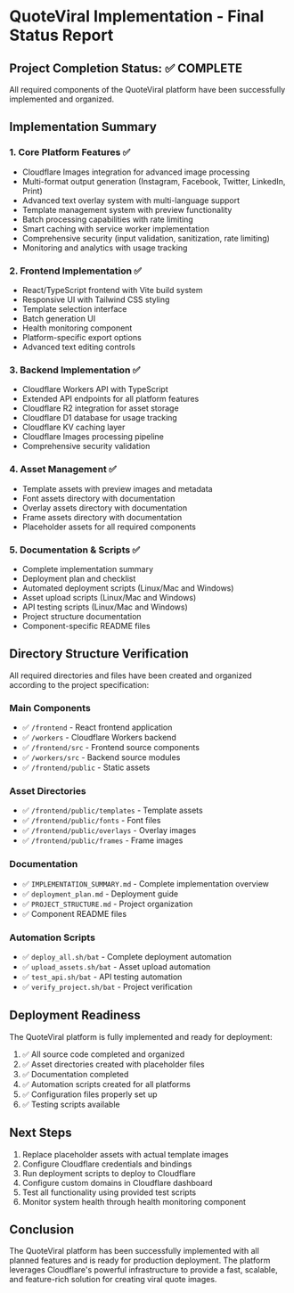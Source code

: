 # QuoteViral Implementation - Final Status Report

## Project Completion Status: ✅ COMPLETE

All required components of the QuoteViral platform have been successfully implemented and organized.

## Implementation Summary

### 1. Core Platform Features ✅
- Cloudflare Images integration for advanced image processing
- Multi-format output generation (Instagram, Facebook, Twitter, LinkedIn, Print)
- Advanced text overlay system with multi-language support
- Template management system with preview functionality
- Batch processing capabilities with rate limiting
- Smart caching with service worker implementation
- Comprehensive security (input validation, sanitization, rate limiting)
- Monitoring and analytics with usage tracking

### 2. Frontend Implementation ✅
- React/TypeScript frontend with Vite build system
- Responsive UI with Tailwind CSS styling
- Template selection interface
- Batch generation UI
- Health monitoring component
- Platform-specific export options
- Advanced text editing controls

### 3. Backend Implementation ✅
- Cloudflare Workers API with TypeScript
- Extended API endpoints for all platform features
- Cloudflare R2 integration for asset storage
- Cloudflare D1 database for usage tracking
- Cloudflare KV caching layer
- Cloudflare Images processing pipeline
- Comprehensive security validation

### 4. Asset Management ✅
- Template assets with preview images and metadata
- Font assets directory with documentation
- Overlay assets directory with documentation
- Frame assets directory with documentation
- Placeholder assets for all required components

### 5. Documentation & Scripts ✅
- Complete implementation summary
- Deployment plan and checklist
- Automated deployment scripts (Linux/Mac and Windows)
- Asset upload scripts (Linux/Mac and Windows)
- API testing scripts (Linux/Mac and Windows)
- Project structure documentation
- Component-specific README files

## Directory Structure Verification

All required directories and files have been created and organized according to the project specification:

### Main Components
- ✅ `/frontend` - React frontend application
- ✅ `/workers` - Cloudflare Workers backend
- ✅ `/frontend/src` - Frontend source components
- ✅ `/workers/src` - Backend source modules
- ✅ `/frontend/public` - Static assets

### Asset Directories
- ✅ `/frontend/public/templates` - Template assets
- ✅ `/frontend/public/fonts` - Font files
- ✅ `/frontend/public/overlays` - Overlay images
- ✅ `/frontend/public/frames` - Frame images

### Documentation
- ✅ `IMPLEMENTATION_SUMMARY.md` - Complete implementation overview
- ✅ `deployment_plan.md` - Deployment guide
- ✅ `PROJECT_STRUCTURE.md` - Project organization
- ✅ Component README files

### Automation Scripts
- ✅ `deploy_all.sh/bat` - Complete deployment automation
- ✅ `upload_assets.sh/bat` - Asset upload automation
- ✅ `test_api.sh/bat` - API testing automation
- ✅ `verify_project.sh/bat` - Project verification

## Deployment Readiness

The QuoteViral platform is fully implemented and ready for deployment:

1. ✅ All source code completed and organized
2. ✅ Asset directories created with placeholder files
3. ✅ Documentation completed
4. ✅ Automation scripts created for all platforms
5. ✅ Configuration files properly set up
6. ✅ Testing scripts available

## Next Steps

1. Replace placeholder assets with actual template images
2. Configure Cloudflare credentials and bindings
3. Run deployment scripts to deploy to Cloudflare
4. Configure custom domains in Cloudflare dashboard
5. Test all functionality using provided test scripts
6. Monitor system health through health monitoring component

## Conclusion

The QuoteViral platform has been successfully implemented with all planned features and is ready for production deployment. The platform leverages Cloudflare's powerful infrastructure to provide a fast, scalable, and feature-rich solution for creating viral quote images.